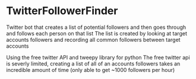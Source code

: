 # TwitterFollowerFinder
Twitter bot that creates a list of potential followers and then goes through and follows each person on that list
The list is created by looking at target accounts followers and recording all common followers between target accounts

Using the free twitter API and tweepy library for python
The free twitter api is severly limited, creating a list of all of an accounts followers takes an incredible amount of time
(only able to get ~1000 followers per hour)
